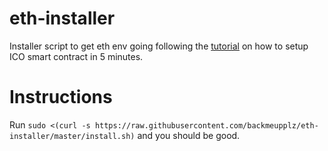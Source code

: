 # eth-installer
Installer script to get eth env going following the [tutorial](http://telegra.ph/Kak-napisat-smart-kontrakt-dlya-ICO-za-5-minut-06-17) on how to setup ICO smart contract in 5 minutes.
# Instructions
Run `sudo <(curl -s https://raw.githubusercontent.com/backmeupplz/eth-installer/master/install.sh)` and you should be good.
